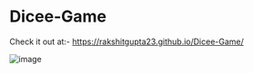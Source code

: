# Dicee-Game
Check it out at:- https://rakshitgupta23.github.io/Dicee-Game/



![image](https://github.com/rakshitgupta23/Dicee-Game/assets/114903166/076e2df4-1ef4-4f8d-a1d9-edeb2adf9484)

